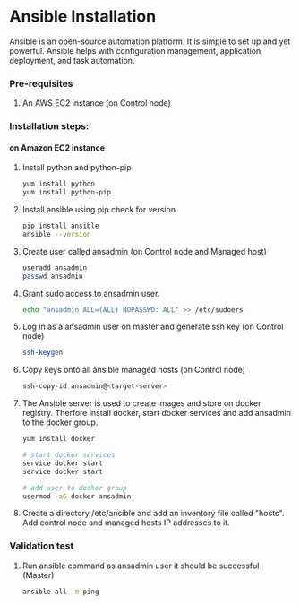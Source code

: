 # Ansible Installation

Ansible is an open-source automation platform. It is simple to set up and yet powerful. Ansible helps with configuration management, application deployment, and task automation.

### Pre-requisites

1. An AWS EC2 instance (on Control node)

### Installation steps:

#### on Amazon EC2 instance

1. Install python and python-pip
   ```sh
   yum install python
   yum install python-pip
   ```
1. Install ansible using pip check for version

   ```sh
   pip install ansible
   ansible --version
   ```

1. Create user called ansadmin (on Control node and Managed host)
   ```sh
   useradd ansadmin
   passwd ansadmin
   ```
1. Grant sudo access to ansadmin user.

   ```sh
   echo "ansadmin ALL=(ALL) NOPASSWD: ALL" >> /etc/sudoers
   ```

1. Log in as a ansadmin user on master and generate ssh key (on Control node)
   ```sh
   ssh-keygen
   ```
1. Copy keys onto all ansible managed hosts (on Control node)

   ```sh
   ssh-copy-id ansadmin@<target-server>
   ```

1. The Ansible server is used to create images and store on docker registry. Therfore install docker, start docker services and add ansadmin to the docker group.

   ```sh
   yum install docker

   # start docker services
   service docker start
   service docker start

   # add user to docker group
   usermod -aG docker ansadmin

   ```

1. Create a directory /etc/ansible and add an inventory file called "hosts". Add control node and managed hosts IP addresses to it.

### Validation test

1. Run ansible command as ansadmin user it should be successful (Master)
   ```sh
   ansible all -m ping
   ```
